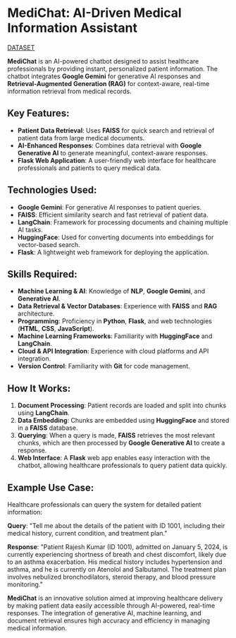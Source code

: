 # MediChat: AI-Driven Medical Information Assistant

[DATASET](https://github.com/harshachelluri/MediChat-AI-Driven-Medical-Information-Assistant/blob/main/Patient%20Information.pdf)

**MediChat** is an AI-powered chatbot designed to assist healthcare professionals by providing instant, personalized patient information. The chatbot integrates **Google Gemini** for generative AI responses and **Retrieval-Augmented Generation (RAG)** for context-aware, real-time information retrieval from medical records.

## Key Features:
- **Patient Data Retrieval**: Uses **FAISS** for quick search and retrieval of patient data from large medical documents.
- **AI-Enhanced Responses**: Combines data retrieval with **Google Generative AI** to generate meaningful, context-aware responses.
- **Flask Web Application**: A user-friendly web interface for healthcare professionals and patients to query medical data.

## Technologies Used:
- **Google Gemini**: For generative AI responses to patient queries.
- **FAISS**: Efficient similarity search and fast retrieval of patient data.
- **LangChain**: Framework for processing documents and chaining multiple AI tasks.
- **HuggingFace**: Used for converting documents into embeddings for vector-based search.
- **Flask**: A lightweight web framework for deploying the application.
  
## Skills Required:
- **Machine Learning & AI**: Knowledge of **NLP**, **Google Gemini**, and **Generative AI**.
- **Data Retrieval & Vector Databases**: Experience with **FAISS** and **RAG** architecture.
- **Programming**: Proficiency in **Python**, **Flask**, and web technologies (**HTML**, **CSS**, **JavaScript**).
- **Machine Learning Frameworks**: Familiarity with **HuggingFace** and **LangChain**.
- **Cloud & API Integration**: Experience with cloud platforms and API integration.
- **Version Control**: Familiarity with **Git** for code management.

## How It Works:
1. **Document Processing**: Patient records are loaded and split into chunks using **LangChain**.
2. **Data Embedding**: Chunks are embedded using **HuggingFace** and stored in a **FAISS** database.
3. **Querying**: When a query is made, **FAISS** retrieves the most relevant chunks, which are then processed by **Google Generative AI** to create a response.
4. **Web Interface**: A **Flask** web app enables easy interaction with the chatbot, allowing healthcare professionals to query patient data quickly.

## Example Use Case:
Healthcare professionals can query the system for detailed patient information:

**Query**: "Tell me about the details of the patient with ID 1001, including their medical history, current condition, and treatment plan."

**Response**: "Patient Rajesh Kumar (ID 1001), admitted on January 5, 2024, is currently experiencing shortness of breath and chest discomfort, likely due to an asthma exacerbation. His medical history includes hypertension and asthma, and he is currently on Atenolol and Salbutamol. The treatment plan involves nebulized bronchodilators, steroid therapy, and blood pressure monitoring."


 
**MediChat** is an innovative solution aimed at improving healthcare delivery by making patient data easily accessible through AI-powered, real-time responses. The integration of generative AI, machine learning, and document retrieval ensures high accuracy and efficiency in managing medical information.
